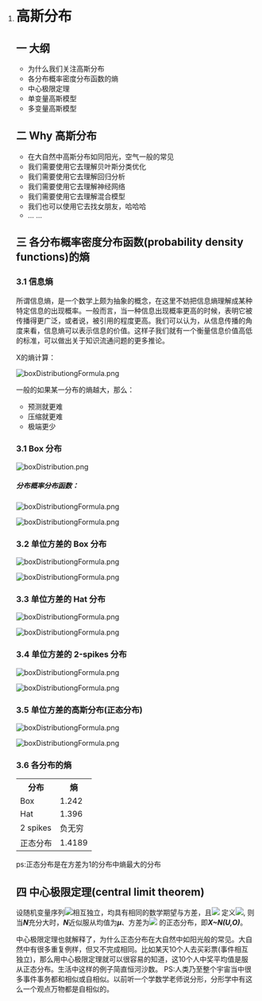 

1. <style type="text/css">
p{
	text-indent: 2em;
}

body{
 font-size:14em;
}
</style>

# 高斯分布

## 一 大纲
* 为什么我们关注高斯分布
* 各分布概率密度分布函数的熵
* 中心极限定理
* 单变量高斯模型
* 多变量高斯模型

## 二	Why 高斯分布
* 在大自然中高斯分布如同阳光，空气一般的常见
* 我们需要使用它去理解贝叶斯分类优化
* 我们需要使用它去理解回归分析
* 我们需要使用它去理解神经网络
* 我们需要使用它去理解混合模型
* 我们也可以使用它去找女朋友，哈哈哈
* … …

## 三 各分布概率密度分布函数(probability density functions)的熵

### 3.1 信息熵
<p>
所谓信息熵，是一个数学上颇为抽象的概念，在这里不妨把信息熵理解成某种特定信息的出现概率。一般而言，当一种信息出现概率更高的时候，表明它被传播得更广泛，或者说，被引用的程度更高。我们可以认为，从信息传播的角度来看，信息熵可以表示信息的价值。这样子我们就有一个衡量信息价值高低的标准，可以做出关于知识流通问题的更多推论。
</p>

X的熵计算：

![boxDistributiongFormula.png](./entropy.png)

一般的如果某一分布的熵越大，那么：

*	预测就更难
*	压缩就更难
*	极端更少
### 3.1 Box 分布

![boxDistribution.png](./boxDistribution.png)

##### 分布概率分布函数：

![boxDistributiongFormula.png](./boxDistributionFormula.png)

![boxDistributiongFormula.png](./EXVARXOFBOX.png)

### 3.2 单位方差的 Box 分布

![boxDistributiongFormula.png](./unitVarianceBoxDistribution.png)

![boxDistributiongFormula.png](./boxDistributionBoxPDF.png)

### 3.3 单位方差的 Hat 分布

![boxDistributiongFormula.png](./HatDis.png)

![boxDistributiongFormula.png](./hatDisPDF.png)

### 3.4 单位方差的 2-spikes 分布

![boxDistributiongFormula.png](./unit2-SpikesDis.png)

![boxDistributiongFormula.png](./boxDistributionBoxPDF.png)

### 3.5 单位方差的高斯分布(正态分布)

![boxDistributiongFormula.png](./GaussianDis.png)

![boxDistributiongFormula.png](./boxDistributionBoxPDF.png)


### 3.6 各分布的熵
<table>
	<tr>
		<th>分布</th>
		<th>熵</th>
	</tr>
	<tr>
		<td>Box</td>
		<td>1.242</td>
	</tr>
	<tr>
		<td>Hat</td>
		<td>1.396</td>
	</tr>
	<tr>
		<td>2 spikes</td>
		<td>负无穷</td>
	</tr>
	<tr>
		<td>正态分布</td>
		<td>1.4189</td>
	</tr>
</table>
ps:正态分布是在方差为1的分布中熵最大的分布

## 四 中心极限定理(central limit theorem)

<p>
设随机变量序列<img src="http://www.forkosh.com/mathtex.cgi?$X_1,X_2,...,X_n$">相互独立，均具有相同的数学期望与方差，且<img src="http://www.forkosh.com/mathtex.cgi?$E(X_i)=U_i, D(X_i)=R_i^2,i=1,2,...,n$"> 定义<img src="http://www.forkosh.com/mathtex.cgi?$Z = f(X_1,X_2,...,X_n)=\frac{1}{n} \sum_{i=1}^{n}X_i$">,
则当<b><i>N</i></b>充分大时，<b><i>N</i></b>近似服从均值为<b><i>μ</i></b>、方差为<img src="http://www.forkosh.com/mathtex.cgi?${\delta^{2}}/{n}$"> 的正态分布，即<b><i>X~N(U,O)</i></b>。
</p>

<p>
中心极限定理也就解释了，为什么正态分布在大自然中如阳光般的常见。大自然中有很多重复例样，但又不完成相同。比如某天10个人去买彩票(事件相互独立)，那么用中心极限定理就可以很容易的知道，这10个人中奖平均值是服从正态分布。生活中这样的例子简直恒河沙数。
PS:人类乃至整个宇宙当中很多事件事务都和相似或自相似。以前听一个学数学老师说分形，分形学中有这么一个观点万物都是自相似的。
</p>


